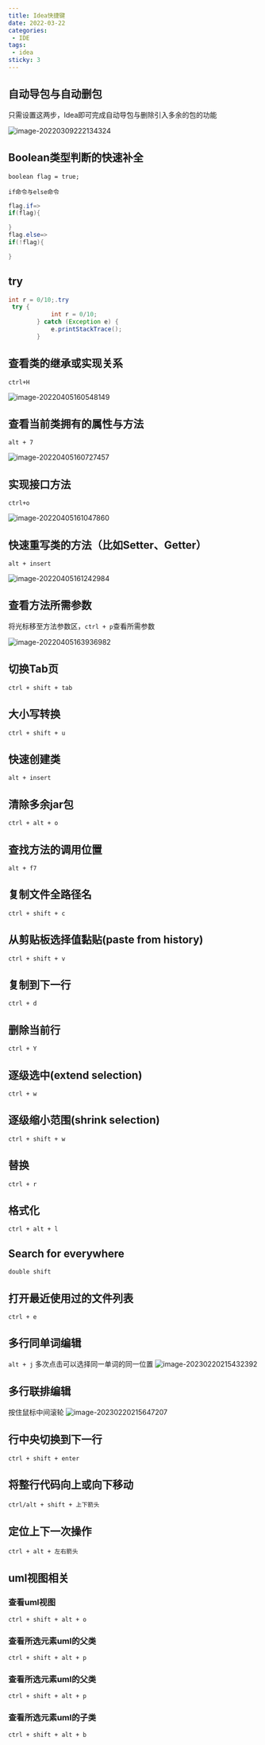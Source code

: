 ```yaml
---
title: Idea快捷键
date: 2022-03-22
categories:
 - IDE
tags:
 - idea
sticky: 3
---
```



## 自动导包与自动删包

只需设置这两步，Idea即可完成自动导包与删除引入多余的包的功能

![image-20220309222134324](https://md-img-market.oss-cn-beijing.aliyuncs.com/img/image-20220309222134324.png)

## Boolean类型判断的快速补全

`boolean flag = true;`

`if命令与else命令`

```java
flag.if=>
if(flag){

}
flag.else=>
if(!flag){

}
```

## try

```java
int r = 0/10;.try
 try {
            int r = 0/10;
        } catch (Exception e) {
            e.printStackTrace();
        }
```

## 查看类的继承或实现关系

`ctrl+H` 

![image-20220405160548149](https://md-img-market.oss-cn-beijing.aliyuncs.com/img/image-20220405160548149.png)

## 查看当前类拥有的属性与方法

`alt + 7`

![image-20220405160727457](https://md-img-market.oss-cn-beijing.aliyuncs.com/img/image-20220405160727457.png)

## 实现接口方法

`ctrl+o`

![image-20220405161047860](https://md-img-market.oss-cn-beijing.aliyuncs.com/img/image-20220405161047860.png)

## 快速重写类的方法（比如Setter、Getter）

`alt + insert`

![image-20220405161242984](https://md-img-market.oss-cn-beijing.aliyuncs.com/img/image-20220405161242984.png)

## 查看方法所需参数

将光标移至方法参数区，`ctrl + p`查看所需参数

![image-20220405163936982](https://md-img-market.oss-cn-beijing.aliyuncs.com/img/image-20220405163936982.png)

## 切换Tab页
`ctrl + shift + tab`

## 大小写转换
`ctrl + shift + u`

## 快速创建类
`alt + insert`

## 清除多余jar包
`ctrl + alt + o`

## 查找方法的调用位置
`alt + f7`

## 复制文件全路径名
`ctrl + shift + c`

## 从剪贴板选择值黏贴(paste from history)
`ctrl + shift + v`

## 复制到下一行
`ctrl + d`

## 删除当前行
`ctrl + Y`

## 逐级选中(extend selection)
`ctrl + w`

## 逐级缩小范围(shrink selection)
`ctrl + shift + w`

## 替换
`ctrl + r`

## 格式化
`ctrl + alt + l`

## Search for everywhere 
`double shift`

## 打开最近使用过的文件列表
`ctrl + e`

## 多行同单词编辑
`alt + j` 多次点击可以选择同一单词的同一位置
![image-20230220215432392](https://md-img-market.oss-cn-beijing.aliyuncs.com/img/image-20230220215432392.png)

## 多行联排编辑
按住鼠标中间滚轮
![image-20230220215647207](https://md-img-market.oss-cn-beijing.aliyuncs.com/img/image-20230220215647207.png)

## 行中央切换到下一行
`ctrl + shift + enter`

## 将整行代码向上或向下移动
`ctrl/alt + shift + 上下箭头`

## 定位上下一次操作
`ctrl + alt + 左右箭头`

## uml视图相关
### 查看uml视图
`ctrl + shift + alt + o`

### 查看所选元素uml的父类
`ctrl + shift + alt + p`

### 查看所选元素uml的父类
`ctrl + shift + alt + p`

### 查看所选元素uml的子类
`ctrl + shift + alt + b`